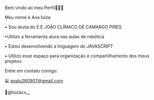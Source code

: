 Bem vindo ao meu Perfil🫶🏻💗

Meu nome é Ana luiza

• Sou aluna do E.E JOÃO CLÍMACO DE CAMARGO PIRES

•Utilizo a ferramenta alura nas aulas de robótica 

• Estou desenvolvendo a linguagem do JAVASCRIPT 

• Utilizo esse espaço para organização e compartilhamento dos meus projetos 

Entre em contato comigo:

💻 analu260907@gmail.com 

📱@luizacx__
